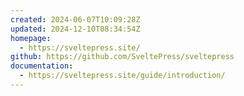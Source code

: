 ```yaml
---
created: 2024-06-07T10:09:28Z
updated: 2024-12-10T08:34:54Z
homepage:
  - https://sveltepress.site/
github: https://github.com/SveltePress/sveltepress
documentation:
  - https://sveltepress.site/guide/introduction/
---
```


